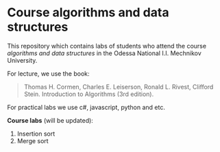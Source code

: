 Course algorithms and data structures
=======

This repository which contains labs of students who attend the course *algorithms and data structures* in the Odessa National I.I. Mechnikov University.

For lecture, we use the book:
> Thomas H. Cormen, Charles E. Leiserson, Ronald L. Rivest, Clifford Stein. Introduction to Algorithms (3rd edition).

For practical labs we use c#, javascript, python and etc.

**Сourse labs** (will be updated):

1. Insertion sort
2. Merge sort

